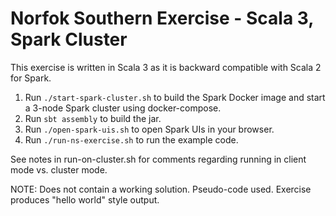 # Norfok Southern Exercise - Scala 3, Spark Cluster

This exercise is written in Scala 3 as it is backward compatible with Scala 2 for Spark.

1. Run `./start-spark-cluster.sh` to build the Spark Docker image and
   start a 3-node Spark cluster using docker-compose.
2. Run `sbt assembly` to build the jar.
3. Run `./open-spark-uis.sh` to open Spark UIs in your browser.
4. Run `./run-ns-exercise.sh` to run the example code.

See notes in run-on-cluster.sh for comments regarding running in client mode vs. cluster mode.

NOTE: Does not contain a working solution. Pseudo-code used. 
Exercise produces "hello world" style output.


